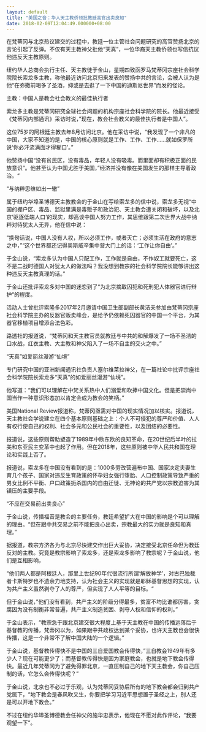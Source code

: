 ```yaml
---
layout: default
title: "美国之音：华人天主教侨领批教廷高官出卖良知"
date: 2018-02-09T12:04:49.000000+08:00
---
```


在梵蒂冈与北京热议建交的过程中，教廷一位主管社会问题研究的高官赞扬北京的言论引起了反弹。不仅有天主教神父批他“天真”，一位华裔天主教侨领也写信抗议他违反天主教原则。

纽约华人总商会执行主任、天主教徒于金山，星期四致函罗马梵蒂冈宗座社会科学院院长索龙多主教，称他最近访问北京归来发表的赞扬中共的言论，会被人认为是他“在弥撒前喝多了圣酒，抑或是去逛了一下中国的迪斯尼世界”而发的怪论。

主教：中国人是教会社会教义的最佳执行者

索龙多主教是梵蒂冈研究全球社会问题的机构宗座社会科学院的院长。他最近接受《梵蒂冈内部通讯》采访时说，”现在，教会社会教义的最佳执行者是中国人”。

这位75岁的阿根廷主教去年8月访问北京。他在采访中说，“我发现了一个非凡的中国，大家不知道的是，中国的核心原则就是工作、工作、工作……就如保罗所说‘你必汗流满面才得糊口’。”

他赞扬中国“没有贫民区，没有毒品，年轻人没有吸毒。而里面却有积极正面的民族意识”。他甚至认为中国尤胜于美国，”经济并没有像在美国发生的那样主导着政治。“

“与纳粹思维如出一辙”

属于纽约华埠圣博德天主教教会的于金山在写给索龙多的信中说，索龙多无视“中国的棚户区、毒品、监狱里满是毒贩子和政治犯、天主教会遭关闭和破坏，以及北京‘驱逐低端人口’的现实，却高谈中国人努力工作，其思维跟第二次世界大战中纳粹对待犹太人无异，他在信中说：

“换句话说，中国人没有人权，所以必须工作，或者灭亡；必须生活在政府的意志之中，”“这个世界都还记得奥斯威辛集中营大门上的话：‘工作让你自由’。”

于金山说，“索龙多认为中国人只配工作，工作就是自由，不作奴工就要死亡，这不是二战时德国人对犹太人的做法吗？我没想到教宗的社会科学院院长能够讲出这种违反天主教真理的话。”

于金山还批评索龙多对中国的迷恋到了“为北京摘取囚犯和死刑犯人体器官进行辩护“的程度。

活动人士曾批评索隆多2017年2月邀请中国卫生部副部长黄洁夫参加由梵蒂冈宗座社会科学院主办的反器官贩卖峰会，是给予仍依赖死囚器官的中国一个平台，为其器官移植项目增添合法色彩。

路透社的报道说，“梵蒂冈和天主教官员就教廷与中共的和解爆发了一场不圣洁的口水战，红衣主教、大主教和神父陷入了一场不自主的交火之中。”

“天真”如爱丽丝漫游“仙境”

专门研究中国的亚洲新闻通讯社负责人塞尔维莱拉神父，在一篇社论中批评宗座社会科学院院长索龙多“天真”的如爱丽丝漫游“仙境”。

他写道：“我们可以理解在中梵关系热中人们溺爱和吹捧中国文化。但是把崇尚中国当作一种意识形态加以肯定会成为教会的笑柄。”

美国National Review报道称，梵蒂冈亟需对中国的现实情况加以核实。报道说，天主教社会学说建立在四个基本原则基础之上：个人不可侵犯的尊严和价值、人人有权行使自己的权利、社会多元和公民社会的重要性，以及团结的必要性。

报道说，这些原则帮助塑造了1989年中欧东欧的良知革命，在20世纪后半叶的拉美和东亚民主变革中也起了作用。但在2018年，这些原则被中华人民共和国在理论和实践上否了。

报道说，索龙多在中国没有看到的是：1000多劳改营遍布中国、国家决定夫妻生育几个孩子、国家对违反生育政策的怀孕妇女强行堕胎、人口控制政策导致严重的男女比例不平衡、户口政策扼杀国内的自由迁徙、无神论的共产党以宗教迫害为其镇压的主要手段。

“不应在交易前出卖良心”

于金山说，传播福音是教会的主要任务，教廷希望扩大在中国的影响是个可以理解的理由。“但在跟中共交易之前不能把良心出卖，宗教最大的实力就是良知和真理。”

据报道，教宗方济各为与北京尽快建交作出巨大妥协，决定接受北京任命但为教廷反对的主教。究竟是教宗影响了索龙多，还是索龙多影响了教宗呢？于金山说，他们是互相影响，

“他们两人都是阿根廷人，那里上世纪90年代很流行所谓‘解放神学’，对古巴独裁者卡斯特罗也不遗余力地支持，认为社会主义的实现就是耶稣基督思想的实现，认为共产主义虽然剥夺了人的尊严，但实现了人人平等的目标。“

但于金山说，”他们没有看到，共产主义的阶级分得最多，贫富不均比谁都厉害，贪腐因为没有制衡非常普遍，共产主义制造贫困、剥夺人权和信仰的权利。”

于金山表示，“教宗急于跟北京建交很大程度上基于天主教在中国的传播远落后于基督教的传播，梵蒂冈以为，如果跟中共政权达到某个妥协，也许天主教也会很快传播，这是一个非常不了解中国大陆的一个逻辑。”

于金山说，基督教传得快不是中国的三自爱国教会传得快，”三自教会1949年有多少人？现在可能更少了；而基督教传得快是因为家庭教会，也就是地下教会传得快。最近几年梵蒂冈为了避免得罪北京，一直压制自己的地下天主教会，你自己压制的话，它怎么会传得快呢？”

于金山说，北京也不必过于乐观，认为梵蒂冈妥协后所有的地下教会都会归到共产党属下，“地下教会是春风吹又生，你要把学习习近平思想置于圣经之上，别人还是可以开地下教会。”

不过在纽约华埠圣博德教会任神父的施华忠表示，他现在不愿对此作评论，“我要观望一下”。

